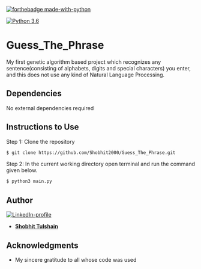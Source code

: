[![forthebadge made-with-python](http://ForTheBadge.com/images/badges/made-with-python.svg)](https://www.python.org/)

[![Python 3.6](https://img.shields.io/badge/python-3.6-green.svg)](https://www.python.org/downloads/release/python-360/) 

# Guess_The_Phrase
My first genetic algorithm based project which recognizes any sentence(consisting of alphabets, digits and special characters) you enter, and this does not use any kind of Natural Language Processing.

## Dependencies
No external dependencies required

## Instructions to Use

Step 1: Clone the repository
```bash
$ git clone https://github.com/Shobhit2000/Guess_The_Phrase.git
```
Step 2: In the current working directory open terminal and run the command given below.

```bash
$ python3 main.py
```


## Author
[![LinkedIn-profile](https://img.shields.io/badge/LinkedIn-Profile-teal.svg)](https://www.linkedin.com/in/shobhit-tulshain-a7562916b/)

* [**Shobhit Tulshain**](https://github.com/Shobhit2000)


## Acknowledgments

* My sincere gratitude to all whose code was used

